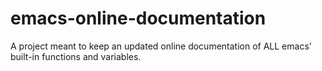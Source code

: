 emacs-online-documentation
==========================

A project meant to keep an updated online documentation of ALL emacs' built-in functions and variables.
